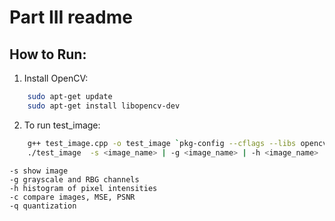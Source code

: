 # Part III readme

## How to Run: 
1. Install OpenCV:
```bash
    sudo apt-get update
    sudo apt-get install libopencv-dev
```

2. To run test_image:
```bash
    g++ test_image.cpp -o test_image `pkg-config --cflags --libs opencv4`
    ./test_image  -s <image_name> | -g <image_name> | -h <image_name> | -b <image_name> <kernel_size> | -c <image1_name> <image2_name> | -q <image_name> <levels>
```
    -s show image
    -g grayscale and RBG channels
    -h histogram of pixel intensities
    -c compare images, MSE, PSNR
    -q quantization



